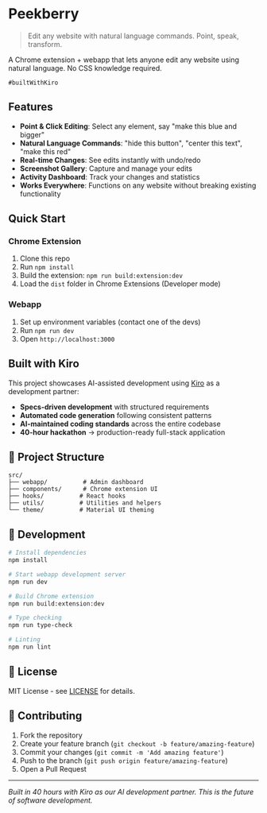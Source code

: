 # Peekberry

> Edit any website with natural language commands. Point, speak, transform.

A Chrome extension + webapp that lets anyone edit any website using natural language. No CSS knowledge required.

`#builtWithKiro`

## Features

- **Point & Click Editing**: Select any element, say "make this blue and bigger"
- **Natural Language Commands**: "hide this button", "center this text", "make this red"
- **Real-time Changes**: See edits instantly with undo/redo
- **Screenshot Gallery**: Capture and manage your edits
- **Activity Dashboard**: Track your changes and statistics
- **Works Everywhere**: Functions on any website without breaking existing functionality

## Quick Start

### Chrome Extension
1. Clone this repo
2. Run `npm install`
3. Build the extension: `npm run build:extension:dev`
4. Load the `dist` folder in Chrome Extensions (Developer mode)

### Webapp
1. Set up environment variables (contact one of the devs)
2. Run `npm run dev`
3. Open `http://localhost:3000`

## Built with Kiro

This project showcases AI-assisted development using [Kiro](https://kiro.dev) as a development partner:

- **Specs-driven development** with structured requirements
- **Automated code generation** following consistent patterns
- **AI-maintained coding standards** across the entire codebase
- **40-hour hackathon** → production-ready full-stack application

## 📁 Project Structure

```
src/
├── webapp/          # Admin dashboard
├── components/      # Chrome extension UI
├── hooks/          # React hooks
├── utils/          # Utilities and helpers
└── theme/          # Material UI theming
```

## 🔧 Development

```bash
# Install dependencies
npm install

# Start webapp development server
npm run dev

# Build Chrome extension
npm run build:extension:dev

# Type checking
npm run type-check

# Linting
npm run lint
```

## 📄 License

MIT License - see [LICENSE](LICENSE) for details.

## 🤝 Contributing

1. Fork the repository
2. Create your feature branch (`git checkout -b feature/amazing-feature`)
3. Commit your changes (`git commit -m 'Add amazing feature'`)
4. Push to the branch (`git push origin feature/amazing-feature`)
5. Open a Pull Request

---

*Built in 40 hours with Kiro as our AI development partner. This is the future of software development.*